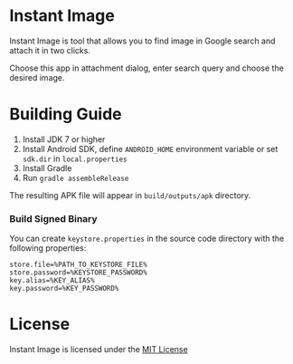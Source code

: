 # Instant Image

Instant Image is tool that allows you to find image in Google search and attach it in two clicks.

Choose this app in attachment dialog, enter search query and choose the desired image.

# Building Guide

1. Install JDK 7 or higher
2. Install Android SDK, define `ANDROID_HOME` environment variable or set `sdk.dir` in `local.properties`
4. Install Gradle
5. Run `gradle assembleRelease`

The resulting APK file will appear in `build/outputs/apk` directory.

### Build Signed Binary

You can create `keystore.properties` in the source code directory with the following properties:

```properties
store.file=%PATH_TO_KEYSTORE_FILE%
store.password=%KEYSTORE_PASSWORD%
key.alias=%KEY_ALIAS%
key.password=%KEY_PASSWORD%
```

# License

Instant Image is licensed under the [MIT License](LICENSE)